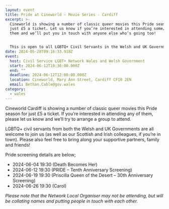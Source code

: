 ```yaml
---
layout: event
title: Pride at Cineworld – Movie Series - Cardiff
excerpt: >-
  Cineworld is showing a number of classic queer movies this Pride season for
  just £5 a ticket. Let us know if you’re interested in attending some/all of
  them and we’ll put you in touch with anyone else who’s going too! 


  This is open to all LGBTQ+ Civil Servants in the Welsh and UK Governments and Wider Public Sector, along with their supportive family and friends.
date: 2024-05-28T09:16:33.918Z
event:
  host: Civil Service LGBT+ Network Wales and Welsh Government
  start: 2024-06-12T19:30:00.000Z
  end: ""
  deadline: 2024-06-12T12:00:00.000Z
  location: Cineworld, Mary Ann Street, Cardiff CF10 2EN
  email: Bethan.Cable@gov.wales
category:
  - wales
---
```

Cineworld Cardiff is showing a number of classic queer movies this Pride season for just £5 a ticket. If you’re interested in attending any of them, please let us know and we’ll try to arrange a group to attend.

LGBTQ+ civil servants from both the Welsh and UK Governments are all welcome to join us (as well as our Scottish and Irish colleagues, if you’re in town). Please also feel free to bring along your supportive partners, family and friends!

Pride screening details are below;

* 2024-06-04 19:30 (Death Becomes Her)
* 2024-06-12 19:30 (PRIDE – Tenth Anniversary Screening)
* 2024-06-19 19:30 (Priscilla Queen of the Desert – 30th Anniversary Screening)
* 2024-06-26 19:30 (Carol)

*P﻿lease note that the Network Local Organiser may not be attending, but will be collating names and putting people in touch with each other.*